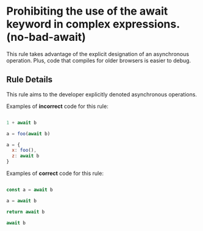 # Prohibiting the use of the await keyword in complex expressions. (no-bad-await)
This rule takes advantage of the explicit designation of an asynchronous operation. Plus, code that compiles for older browsers is easier to debug.


## Rule Details

This rule aims to the developer explicitly denoted asynchronous operations.

Examples of **incorrect** code for this rule:

```js

1 + await b

a = foo(await b)

a = {
  x: foo(),
  z: await b
}

```

Examples of **correct** code for this rule:

```js

const a = await b

a = await b

return await b

await b

```
